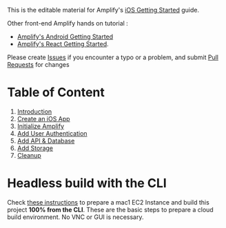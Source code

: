 This is the editable material for Amplify's [iOS Getting Started](https://aws.amazon.com/getting-started/hands-on/build-ios-app-amplify/) guide.

Other front-end Amplify hands on tutorial :
- [Amplify's Android Getting Started](https://aws.amazon.com/getting-started/hands-on/build-android-app-amplify/?e=gs2020&p=frontend) 
- [Amplify's React Getting Started](https://aws.amazon.com/getting-started/learning-path-front-end-developer/).

Please create [Issues](https://github.com/sebsto/amplify-ios-getting-started/issues) if you encounter a typo or a problem, and submit [Pull Requests](https://github.com/sebsto/amplify-ios-getting-started/pulls) for changes 

# Table of Content

01. [Introduction](01_introduction.md)
02. [Create an iOS App](02_create_ios_app.md)
03. [Initialize Amplify](03_initialize_amplify.md)
04. [Add User Authentication](04_add_authentication.md)
05. [Add API & Database](05_add_api_database.md)
06. [Add Storage](06_add_storage.md)
07. [Cleanup](07_cleanup.md)

# Headless build with the CLI

Check [these instructions](tree/main/code) to prepare a mac1 EC2 Instance and build this project **100% from the CLI**.  These are the basic steps to prepare a cloud build environment. No VNC or GUI is necessary.